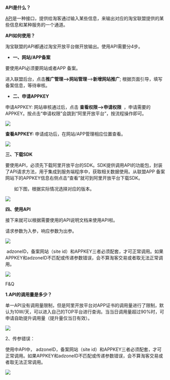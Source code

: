 **API是什么？**

[API](https://so.csdn.net/so/search?q=API&spm=1001.2101.3001.7020)是一种接口，提供给淘客通过输入某些信息，来输出对应的淘宝联盟提供的某些信息和某种服务的一个通道。

**API如何使用？**

淘宝联盟的API都通过淘宝开放平台做开放输出。使用API需要分4步。

- **一、网站/APP备案**

要使用API必须要网站或者APP 备案。

进入联盟后台，点击**推广管理—>网站管理**—>**新增网站推广**; 根据页面引导，填写备案信息，等待审核。

- **二、申请APPKEY**

申请APPKEY: 网站审核通过后，点击 **查看权限—>申请权限**  ，申请需要的 APPKEY。按点击“申请权限”会跳到“阿里开放平台”，按流程操作即可。

![](https://img-blog.csdnimg.cn/img_convert/0235abc295e4907c47b706db88f387f5.png)

**查看APPKEY:** 申请成功后，在网站/APP管理相应位置查看。

![](https://img-blog.csdnimg.cn/img_convert/312818d103e323b26c9170d6c3b8acf1.png)

**三、下载SDK**

要使用API，必须先下载阿里开放平台的SDK。SDK提供调用API的功能包，封装了API请求方法，用于集成到服务端程序中，获取相关数据使用。从联盟APP 备案网站下的APPKEY信息右侧点击“查看”就可到阿里开放平台下载SDK。

       如下图，根据实际情况选择对应的版本。

![](https://img-blog.csdnimg.cn/img_convert/43c5532f6d7e1e51dd7d9cab8eae091b.png)

**四、使用API**

接下来就可以根据需要使用的API说明文档来使用API啦。

请求参数为入参，响应参数为出参。

![](https://img-blog.csdnimg.cn/img_convert/2165a5e33a7d5d3891bc84f435aa9891.png)

 adzoneID，备案网站（site id）和APPKEY三者必须配套，才可正常调用。如果APPKEY和adzoneID不匹配或传递参数错误，会不算淘客交易或者取无法正常调用。

![](https://img-blog.csdnimg.cn/img_convert/caf1786c43c18d8dac768a65c376c996.png)

F&Q

**1.API的调用量是多少？**

单一API没有调用量限制，但是阿里开放平台对APP证书的调用量进行了限制，默认为10W/天，可以进入自己的TOP平台进行查询。当当日调用量超过90%时，可申请自助提升调用量（提升量仅当日有效）。

![](https://img-blog.csdnimg.cn/img_convert/65fa23dee403e138815fa1e4f5d171a7.png)

2、传参错误：

使用中API中， adzoneID，备案网站（site id）和APPKEY三者必须配套，才可正常调用。如果APPKEY和adzoneID不匹配或传递参数错误，会不算淘客交易或者取无法正常调用。

![](https://img-blog.csdnimg.cn/img_convert/c3e0ea22206d52917476b72e1c222df7.png)